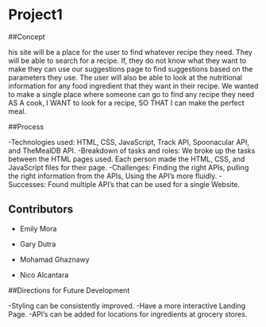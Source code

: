 # Project1

##Concept

his site will be a place for the user to find whatever recipe they need. They will be able to search for a recipe. If, they do not know what they want to make they can use our suggestions page to find suggestions based on the parameters they use. The user will also be able to look at the nutritional information for any food ingredient that they want in their recipe. 
We wanted to make a single place where someone can go to find any recipe they need 
AS A cook, I WANT to look for a recipe, SO THAT I can make the perfect meal.

##Process

-Technologies used: HTML, CSS, JavaScript, Track API, Spoonacular API, and TheMealDB API.
-Breakdown of tasks and roles: We broke up the tasks between the HTML pages used. Each person made the HTML, CSS, and JavaScript files for their page.
-Challenges: Finding the right APIs, pulling the right information from the APIs, Using the API’s more fluidly.
-Successes: Found multiple API’s that can be used for a single Website.

## Contributors

* Emily Mora 

* Gary Dutra

* Mohamad Ghaznawy

* Nico Alcantara

##Directions for Future Development

-Styling can be consistently improved. 
-Have a more interactive Landing Page.
-API’s can be added for locations for ingredients at grocery stores.
